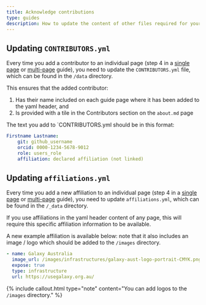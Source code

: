 ```yaml
---
title: Acknowledge contributions
type: guides
description: How to update the content of other files required for your How-to Guide.
---
```



## Updating `CONTRIBUTORS.yml`

Every time you add a contributor  to an individual page (step 4 in a [single page](https://australianbiocommons.github.io/how-to-guide-template/add_single_page) or [multi-page](https://australianbiocommons.github.io/how-to-guide-template/add_new_pages) guide), you need to update the `CONTRIBUTORS.yml` file, which can be found in the `/data` directory.

This ensures that the added contributor:

1. Has their name included on each guide page where it has been added to the yaml header, and
2. Is provided with a tile in the Contributors section on the `about.md` page

The text you add to `CONTRIBUTORS.yml should be in this format:

```yaml
Firstname Lastname:
    git: github_username
    orcid: 0000-1234-5678-9012
    role: users_role
    affiliation: declared affiliation (not linked)
```


## Updating `affiliations.yml`

Every time you add a new affiliation  to an individual page (step 4 in a [single page](https://australianbiocommons.github.io/how-to-guide-template/add_single_page) or [multi-page](https://australianbiocommons.github.io/how-to-guide-template/add_new_pages) guide), you need to update `affiliations.yml`, which can be found in the `/_data` directory. 

If you use affiliations in the yaml header content of any page, this will require this specific affiliation information to be available. 

A new example affiliation is available below: note that it also includes an image / logo which should be added to the `/images` directory.

```yaml
- name: Galaxy Australia
  image_url: /images/infrastructures/galaxy-aust-logo-portrait-CMYK.png
  expose: true
  type: infrastructure
  url: https://usegalaxy.org.au/
```

{% include callout.html type="note" content="You can add logos to the `/images` directory." %}
